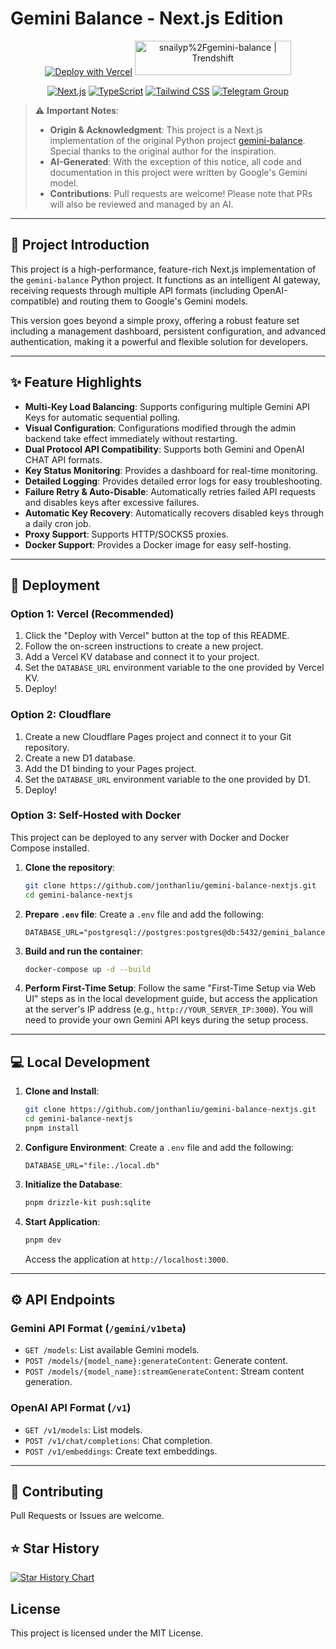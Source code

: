 # Gemini Balance - Next.js Edition

<p align="center">
  <a href="https://vercel.com/new/clone?repository-url=https%3A%2F%2Fgithub.com%2Fjonthanliu%2Fgemini-balance-nextjs"><img src="https://vercel.com/button" alt="Deploy with Vercel"/></a>
  <a href="https://trendshift.io/repositories/13692" target="_blank"><img src="https://trendshift.io/api/badge/repositories/13692" alt="snailyp%2Fgemini-balance | Trendshift" style="width: 250px; height: 55px;" width="250" height="55"/></a>
</p>

<p align="center">
  <a href="https://nextjs.org/"><img src="https://img.shields.io/badge/Next.js-14%2B-blue.svg" alt="Next.js"></a>
  <a href="https://www.typescriptlang.org/"><img src="https://img.shields.io/badge/TypeScript-5%2B-green.svg" alt="TypeScript"></a>
  <a href="https://tailwindcss.com/"><img src="https://img.shields.io/badge/Tailwind%20CSS-3%2B-purple.svg" alt="Tailwind CSS"></a>
  <a href="https://t.me/+soaHax5lyI0wZDVl"><img src="https://img.shields.io/badge/Telegram-Group-blue.svg?logo=telegram" alt="Telegram Group"></a>
</p>

> ⚠️ **Important Notes**:
>
> - **Origin & Acknowledgment**: This project is a Next.js implementation of the original Python project [gemini-balance](https://github.com/snailyp/gemini-balance). Special thanks to the original author for the inspiration.
> - **AI-Generated**: With the exception of this notice, all code and documentation in this project were written by Google's Gemini model.
> - **Contributions**: Pull requests are welcome! Please note that PRs will also be reviewed and managed by an AI.

---

## 📖 Project Introduction

This project is a high-performance, feature-rich Next.js implementation of the `gemini-balance` Python project. It functions as an intelligent AI gateway, receiving requests through multiple API formats (including OpenAI-compatible) and routing them to Google's Gemini models.

This version goes beyond a simple proxy, offering a robust feature set including a management dashboard, persistent configuration, and advanced authentication, making it a powerful and flexible solution for developers.

---

## ✨ Feature Highlights

- **Multi-Key Load Balancing**: Supports configuring multiple Gemini API Keys for automatic sequential polling.
- **Visual Configuration**: Configurations modified through the admin backend take effect immediately without restarting.
- **Dual Protocol API Compatibility**: Supports both Gemini and OpenAI CHAT API formats.
- **Key Status Monitoring**: Provides a dashboard for real-time monitoring.
- **Detailed Logging**: Provides detailed error logs for easy troubleshooting.
- **Failure Retry & Auto-Disable**: Automatically retries failed API requests and disables keys after excessive failures.
- **Automatic Key Recovery**: Automatically recovers disabled keys through a daily cron job.
- **Proxy Support**: Supports HTTP/SOCKS5 proxies.
- **Docker Support**: Provides a Docker image for easy self-hosting.

---

## 🚀 Deployment

### Option 1: Vercel (Recommended)

1.  Click the "Deploy with Vercel" button at the top of this README.
2.  Follow the on-screen instructions to create a new project.
3.  Add a Vercel KV database and connect it to your project.
4.  Set the `DATABASE_URL` environment variable to the one provided by Vercel KV.
5.  Deploy!

### Option 2: Cloudflare

1.  Create a new Cloudflare Pages project and connect it to your Git repository.
2.  Create a new D1 database.
3.  Add the D1 binding to your Pages project.
4.  Set the `DATABASE_URL` environment variable to the one provided by D1.
5.  Deploy!

### Option 3: Self-Hosted with Docker

This project can be deployed to any server with Docker and Docker Compose installed.

1.  **Clone the repository**:
    ```bash
    git clone https://github.com/jonthanliu/gemini-balance-nextjs.git
    cd gemini-balance-nextjs
    ```
2.  **Prepare `.env` file**:
    Create a `.env` file and add the following:
    ```
    DATABASE_URL="postgresql://postgres:postgres@db:5432/gemini_balance"
    ```
3.  **Build and run the container**:
    ```bash
    docker-compose up -d --build
    ```
4.  **Perform First-Time Setup**: Follow the same "First-Time Setup via Web UI" steps as in the local development guide, but access the application at the server's IP address (e.g., `http://YOUR_SERVER_IP:3000`). You will need to provide your own Gemini API keys during the setup process.

---

## 💻 Local Development

1.  **Clone and Install**:
    ```bash
    git clone https://github.com/jonthanliu/gemini-balance-nextjs.git
    cd gemini-balance-nextjs
    pnpm install
    ```
2.  **Configure Environment**:
    Create a `.env` file and add the following:
    ```
    DATABASE_URL="file:./local.db"
    ```
3.  **Initialize the Database**:
    ```bash
    pnpm drizzle-kit push:sqlite
    ```
4.  **Start Application**:
    ```bash
    pnpm dev
    ```
    Access the application at `http://localhost:3000`.

---

## ⚙️ API Endpoints

### Gemini API Format (`/gemini/v1beta`)

- `GET /models`: List available Gemini models.
- `POST /models/{model_name}:generateContent`: Generate content.
- `POST /models/{model_name}:streamGenerateContent`: Stream content generation.

### OpenAI API Format (`/v1`)

- `GET /v1/models`: List models.
- `POST /v1/chat/completions`: Chat completion.
- `POST /v1/embeddings`: Create text embeddings.

---

## 🤝 Contributing

Pull Requests or Issues are welcome.

## ⭐ Star History

[![Star History Chart](https://api.star-history.com/svg?repos=jonthanliu/gemini-balance-nextjs&type=Date)](https://star-history.com/#jonthanliu/gemini-balance-nextjs&Date)

## License

This project is licensed under the MIT License.
